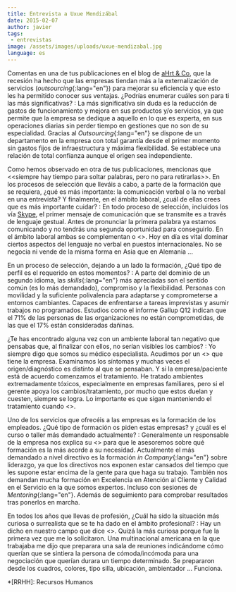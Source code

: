 ```yaml
---
title: Entrevista a Uxue Mendizábal
date: 2015-02-07
author: javier
tags:
 - entrevistas
image: /assets/images/uploads/uxue-mendizabal.jpg
language: es
---
```


Comentas en una de tus publicaciones en el blog de [aHrt &amp; Co](http://www.ahrt.eu/blog), que la recesión ha hecho que las empresas tiendan más a la externalización de servicios (*outsourcing*{:lang="en"}) para mejorar su eficiencia y que esto les ha permitido conocer sus ventajas. ¿Podrías enumerar cuáles son para ti las más significativas?
: La más significativa sin duda es la reducción de gastos de funcionamiento y mejora en sus productos y/o servicios, ya que permite que la empresa se dedique a aquello en lo que es experta, en sus operaciones diarias sin perder tiempo en gestiones que no son de su especialidad. Gracias al *Outsourcing*{:lang="en"} se dispone de un departamento en la empresa con total garantía desde el primer momento sin gastos fijos de infraestructura y máxima flexibilidad. Se establece una relación de total confianza aunque el origen sea independiente.

Como hemos observado en otra de tus publicaciones, mencionas que <<siempre hay tiempo para soltar palabras, pero no para retirarlas>>. En los procesos de selección que lleváis a cabo, a parte de la formación que se requiera, ¿qué es más importante: la comunicación verbal o la no verbal en una entrevista? Y finalmente, en el ámbito laboral, ¿cuál de ellas crees que es más importante cuidar?
: En todo proceso de selección, incluidos los vía [Skype](http://www.skype.com/es/), el primer mensaje de comunicación que se transmite es a través de lenguaje gestual. Antes de pronunciar la primera palabra ya estamos comunicando y no tendrás una segunda oportunidad para conseguirlo.
  En el ámbito laboral ambas se complementan o <<se contradicen>>. Hoy en día es vital dominar ciertos aspectos del lenguaje no verbal en puestos internacionales. No se negocia ni vende de la misma forma en Asia que en Alemania ...

En un proceso de selección, dejando a un lado la formación, ¿Qué tipo de perfil es el requerido en estos momentos?
: A parte del dominio de un segundo idioma, las *skills*{:lang="en"} más apreciadas son el sentido común (es lo más demandado), compromiso y la flexibilidad. Personas con movilidad y la suficiente polivalencia para adaptarse y comprometerse a entornos cambiantes. Capaces de enfrentarse a tareas imprevistas y asumir trabajos no programados. Estudios como el informe Gallup Q12 indican que el 71% de las personas de las organizaciones no están comprometidas, de las que el 17% están consideradas dañinas.

¿Te has encontrado alguna vez con un ambiente laboral tan negativo que pensabas que, al finalizar con ellos, no serían visibles los cambios?
: Yo siempre digo que somos su médico especialista. Acudimos por un <<dolor>> que tiene la empresa. Examinamos los síntomas y muchas veces el origen/diagnóstico es distinto al que se pensaban. Y si la empresa/paciente está de acuerdo comenzamos el tratamiento. He tratado ambientes extremadamente tóxicos, especialmente en empresas familiares, pero si el gerente apoya los cambios/tratamiento, por mucho que estos duelan y cuesten, siempre se logra. Lo importante es que sigan manteniendo el tratamiento cuando <<les das el alta>>.

Uno de los servicios que ofrecéis a las empresas es la formación de los empleados. ¿Qué tipo de formación os piden estas empresas? y ¿cuál es el curso o taller más demandado actualmente?
: Generalmente un responsable de la empresa nos explica su <<problema>> para que le asesoremos sobre qué formación es la más acorde a su necesidad.
  Actualmente el más demandado a nivel directivo es la formación *in Company*{:lang="en"} sobre liderazgo, ya que los directivos nos exponen estar cansados del tiempo que les supone estar encima de la gente para que haga su trabajo. También nos demandan mucha formación en Excelencia en Atención al Cliente y Calidad en el Servicio en la que somos expertos. Incluso con sesiones de *Mentoring*{:lang="en"}. Además de seguimiento para comprobar resultados tras ponerlos en marcha.

En todos los años que llevas de profesión, ¿Cuál ha sido la situación más curiosa o surrealista que se te ha dado en el ámbito profesional?
: Hay un dicho en nuestro campo que dice <<Lo he visto todo. Trabajo en RRHH>>. Quizá la más curiosa porque fue la primera vez que me lo solicitaron. Una multinacional americana en la que trabajaba me dijo que preparara una sala de reuniones indicándome cómo querían que se sintiera la persona de cómoda/incómoda para una negociación que querían durara un tiempo determinado. Se prepararon desde los cuadros, colores, tipo silla, ubicación, ambientador ... Funciona.

*[RRHH]: Recursos Humanos
